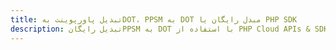 ---title: تبدیل پاورپوینت بهDOT، PPSM به DOT مبدل رایگان یا PHP SDKdescription: تبدیل رایگانPPSM به DOT با استفاده از PHP Cloud APIs & SDK. همچنین اسناد Microsoft PowerPoint را در Cloud ایجاد، ویرایش و رندر کنید.---